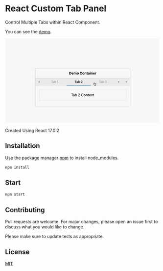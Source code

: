 # React Custom Tab Panel

Control Multiple Tabs within React Component.
 
You can see the [demo](https://codesandbox.io/s/react-custom-tab-panel-r8kb1).

![alt text](https://github.com/adityacrypstal/react-nav-panel/blob/master/image.gif)


Created Using React 17.0.2
## Installation

Use the package manager [npm](https://www.npmjs.com/) to install node_modules.

```bash
npm install
```

## Start

```bash
npm start
```

## Contributing
Pull requests are welcome. For major changes, please open an issue first to discuss what you would like to change.

Please make sure to update tests as appropriate.

## License
[MIT](https://choosealicense.com/licenses/mit/)
